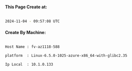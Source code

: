 
   
#### This Page Create at:

```bash

2024-11-04 - 09:57:08 UTC

```

#### Create By Machine:

```bash

Host Name : fv-az1118-588

platform  : Linux-6.5.0-1025-azure-x86_64-with-glibc2.35

Ip Local  : 10.1.0.133

```

